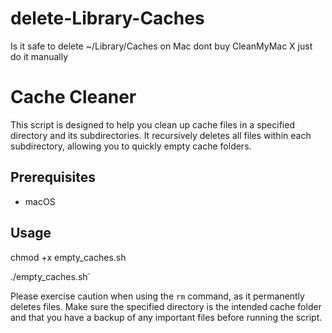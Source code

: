 # delete-Library-Caches
Is it safe to delete ~/Library/Caches
on Mac
dont buy CleanMyMac X
just do it manually

# Cache Cleaner

This script is designed to help you clean up cache files in a specified directory and its subdirectories. It recursively deletes all files within each subdirectory, allowing you to quickly empty cache folders.

## Prerequisites

- macOS
  
## Usage

chmod +x empty_caches.sh

./empty_caches.sh´


Please exercise caution when using the `rm` command, as it permanently deletes files. Make sure the specified directory is the intended cache folder and that you have a backup of any important files before running the script.
